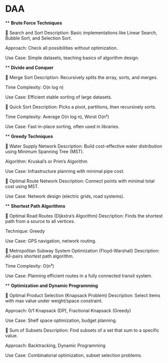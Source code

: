 # DAA

** **Brute Force Techniques**

🔸 Search and Sort
Description: Basic implementations like Linear Search, Bubble Sort, and Selection Sort.

Approach: Check all possibilities without optimization.

Use Case: Simple datasets, teaching basics of algorithm design.



** **Divide and Conquer**

🔸 Merge Sort
Description: Recursively splits the array, sorts, and merges.

Time Complexity: O(n log n)

Use Case: Efficient stable sorting of large datasets.

🔸 Quick Sort
Description: Picks a pivot, partitions, then recursively sorts.

Time Complexity: Average O(n log n), Worst O(n²)

Use Case: Fast in-place sorting, often used in libraries.



** **Greedy Techniques**

🔸 Water Supply Network
Description: Build cost-effective water distribution using Minimum Spanning Tree (MST).

Algorithm: Kruskal’s or Prim’s Algorithm

Use Case: Infrastructure planning with minimal pipe cost.

🔸 Optimal Route Network
Description: Connect points with minimal total cost using MST.

Use Case: Network design (electric grids, road systems).



** **Shortest Path Algorithms**

🔸 Optimal Road Routes (Dijkstra’s Algorithm)
Description: Finds the shortest path from a source to all vertices.

Technique: Greedy

Use Case: GPS navigation, network routing.

🔸 Metropolitan Subway System Optimization (Floyd-Warshall)
Description: All-pairs shortest path algorithm.

Time Complexity: O(n³)

Use Case: Planning efficient routes in a fully connected transit system.



** **Optimization and Dynamic Programming**

🔸 Optimal Product Selection (Knapsack Problem)
Description: Select items with max value under weight/space constraint.

Approach: 0/1 Knapsack (DP), Fractional Knapsack (Greedy)

Use Case: Shelf space optimization, budget planning.

🔸 Sum of Subsets
Description: Find subsets of a set that sum to a specific value.

Approach: Backtracking, Dynamic Programming

Use Case: Combinatorial optimization, subset selection problems.
